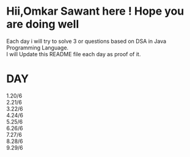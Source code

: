 # Hii,Omkar Sawant here ! Hope you are doing well <br>
Each day i will try to solve 3 or questions based on DSA in Java Programming Language. <br>
I will Update this README file each day as proof of it. 
# DAY 
  1.20/6 <br>
  2.21/6 <br>
  3.22/6 <br>
  4.24/6 <br>
  5.25/6 <br>
  6.26/6 <br>
  7.27/6 <br>
  8.28/6 <br>
  9.29/6 <br>
